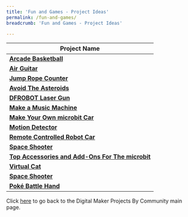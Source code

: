 ```yaml
---
title: 'Fun and Games - Project Ideas'
permalink: /fun-and-games/
breadcrumb: 'Fun and Games - Project Ideas'

---
```



| Project Name |
|--|
| **[Arcade Basketball](/arcade-basketball/)** |
| **[Air Guitar](/air-guitar/)** |
| **[Jump Rope Counter](/jump-rope-counter/)** |
| **[Avoid The Asteroids](/avoid-the-asteroids/)** |
| **[DFROBOT Laser Gun](/dfrobot-laser-gun/)** |
| **[Make a Music Machine](/make-a-music-machine/)** |
| **[Make Your Own microbit Car](/make-your-own-microbit-car/)** |
| **[Motion Detector](/motion-detector/)** |
| **[Remote Controlled Robot Car](/remote-controlled-robot-car/)** |
| **[Space Shooter](/space-shooter/)** |
| **[Top Accessories and Add-Ons For The microbit](/top-accessories-and-add-ons/)** |
| **[Virtual Cat](/virtual-cat/)** |
| **[Space Shooter](/space-shooter/)** |
| **[Poké Battle Hand](/poke-battle-hand/)** |


Click [here](/in-schools/digital-maker/projects/) to go back to the Digital Maker Projects By Community main page.
